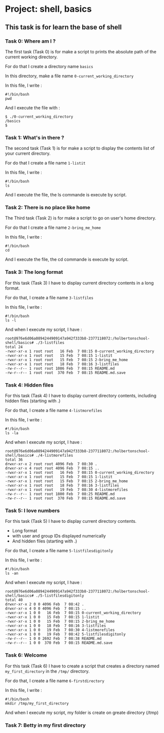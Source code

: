 # Project: shell, basics

## This task is for learn the base of shell

### Task 0: Where am I ?

The first task (Task 0) is for make a script to prints the absolute path of the current working directory.


For do that I create a directory name 
```basics```


In this directory, make a file name
```0-current_working_directory```


In this file, I write :


```
#!/bin/bash
pwd
```

And I execute the file with :
```
$ ./0-current_working_directory
/basics
$
```


### Task 1: What's in there ?

The second task (Task 1) is for make a script to display the contents list of your current directory.


For do that I create a file name
```1-listit```


In this file, I write :


```
#!/bin/bash
ls
```


And I execute the file, the ls commande is execute by script.


### Task 2: There is no place like home


The Third task (Task 2) is for make a script to go on user's home directory.


For do that I create a file name
```2-bring_me_home```


In this file, I write :


```
#!/bin/bash
cd
```


And I execute the file, the cd commande is execute by script.


### Task 3: The long format


For this task (Task 3) I have to display current directory contents in a long format.


For do that, I create a file name
```3-listfiles```


In this file, I write :


```
#!/bin/bash
ls -l
```


And when I execute my script, I have :


```
root@976e6d06a0894244909147a942f333b8-2377118072:/holbertonschool-shell/basics# ./3-listfiles 
total 24
-rwxr-xr-x 1 root root   16 Feb  7 08:15 0-current_working_directory
-rwxr-xr-x 1 root root   15 Feb  7 08:15 1-listit
-rwxr-xr-x 1 root root   15 Feb  7 08:15 2-bring_me_home
-rwxr-xr-x 1 root root   18 Feb  7 08:16 3-listfiles
-rw-r--r-- 1 root root 1086 Feb  7 08:15 README.md
-rw-r--r-- 1 root root  370 Feb  7 08:15 README.md.save
```


### Task 4: Hidden files


For this task (Task 4) I have to display current directory contents, including hidden files (starting with .)


For do that, I create a file name
```4-listmorefiles```


In this file, I write :


```
#!/bin/bash
ls -la
```


And when I execute my script, I have :

```
root@976e6d06a0894244909147a942f333b8-2377118072:/holbertonschool-shell/basics# ./4-listmorefiles 
total 36
drwxr-xr-x 2 root root 4096 Feb  7 08:30 .
drwxr-xr-x 4 root root 4096 Feb  7 08:15 ..
-rwxr-xr-x 1 root root   16 Feb  7 08:15 0-current_working_directory
-rwxr-xr-x 1 root root   15 Feb  7 08:15 1-listit
-rwxr-xr-x 1 root root   15 Feb  7 08:15 2-bring_me_home
-rwxr-xr-x 1 root root   18 Feb  7 08:16 3-listfiles
-rwxr-xr-x 1 root root   19 Feb  7 08:30 4-listmorefiles
-rw-r--r-- 1 root root 1800 Feb  7 08:25 README.md
-rw-r--r-- 1 root root  370 Feb  7 08:15 README.md.save
```


### Task 5: I love numbers


For this task (Task 5) I have to display current directory contents.
- Long format
- with user and group IDs displayed numerically
- And hidden files (starting with .)


For do that, I create a file name
```5-listfilesdigitonly```


In this file, I write :


```
#!/bin/bash
ls -an
```


And when I execute my script, I have :

```
root@976e6d06a0894244909147a942f333b8-2377118072:/holbertonschool-shell/basics# ./5-listfilesdigitonly
total 40
drwxr-xr-x 2 0 0 4096 Feb  7 08:42 .
drwxr-xr-x 4 0 0 4096 Feb  7 08:15 ..
-rwxr-xr-x 1 0 0   16 Feb  7 08:15 0-current_working_directory
-rwxr-xr-x 1 0 0   15 Feb  7 08:15 1-listit
-rwxr-xr-x 1 0 0   15 Feb  7 08:15 2-bring_me_home
-rwxr-xr-x 1 0 0   18 Feb  7 08:16 3-listfiles
-rwxr-xr-x 1 0 0   19 Feb  7 08:30 4-listmorefiles
-rwxr-xr-x 1 0 0   19 Feb  7 08:42 5-listfilesdigitonly
-rw-r--r-- 1 0 0 2692 Feb  7 08:38 README.md
-rw-r--r-- 1 0 0  370 Feb  7 08:15 README.md.save
```


### Task 6: Welcome


For this task (Task 6) I have to create a script that creates a directory named
```my_first_directory```
in the
```/tmp/```
directory.


For do that, I create a file name
```6-firstdirectory```


In this file, I write :


```
#!/bin/bash
mkdir /tmp/my_first_directory
```


And when I execute my script, my folder is create on greate directory (/tmp)


### Task 7: Betty in my first directory
